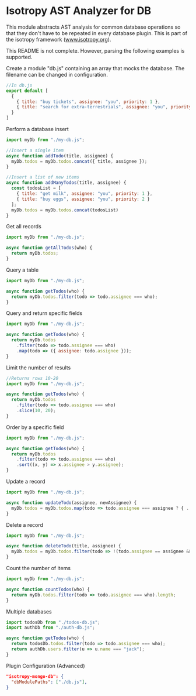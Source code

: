 Isotropy AST Analyzer for DB
============================
This module abstracts AST analysis for common  database operations so that they don't have to be repeated in every database plugin.
This is part of the isotropy framework (www.isotropy.org).

This README is not complete. However, parsing the following examples is supported.

Create a module "db.js" containing an array that mocks the database.
The filename can be changed in configuration.
```javascript
//In db.js
export default [
  {
    { title: "buy tickets", assignee: "you", priority: 1 },
    { title: "search for extra-terrestrials", assignee: "you", priority: 2 }
  }
]
```

Perform a database insert
```javascript
import myDb from "./my-db.js";

//Insert a single item
async function addTodo(title, assignee) {
  myDb.todos = myDb.todos.concat({ title, assignee });
}

//Insert a list of new items
async function addManyTodos(title, assignee) {
  const todosList = [
    { title: "get milk", assignee: "you", priority: 1 },
    { title: "buy eggs", assignee: "you", priority: 2 }
  ];
  myDb.todos = myDb.todos.concat(todosList)
}
```

Get all records
```javascript
import myDb from "./my-db.js";

async function getAllTodos(who) {
  return myDb.todos;
}
```

Query a table
```javascript
import myDb from "./my-db.js";

async function getTodos(who) {
  return myDb.todos.filter(todo => todo.assignee === who);
}
```

Query and return specific fields
```javascript
import myDb from "./my-db.js";

async function getTodos(who) {
  return myDb.todos
    .filter(todo => todo.assignee === who)
    .map(todo => ({ assignee: todo.assignee }));
}
```

Limit the number of results
```javascript
//Returns rows 10-20
import myDb from "./my-db.js";

async function getTodos(who) {
  return myDb.todos
    .filter(todo => todo.assignee === who)
    .slice(10, 20);
}
```

Order by a specific field
```javascript
import myDb from "./my-db.js";

async function getTodos(who) {
  return myDb.todos
    .filter(todo => todo.assignee === who)
    .sort((x, y) => x.assignee > y.assignee);
}
```

Update a record
```javascript
import myDb from "./my-db.js";

async function updateTodo(assignee, newAssignee) {
  myDb.todos = myDb.todos.map(todo => todo.assignee === assignee ? { ...todo, assignee: newAssignee } : todo);
}
```

Delete a record
```javascript
import myDb from "./my-db.js";

async function deleteTodo(title, assignee) {
  myDb.todos = myDb.todos.filter(todo => !(todo.assignee == assignee && todo.title === title));
}
```

Count the number of items
```javascript
import myDb from "./my-db.js";

async function countTodos(who) {
  return myDb.todos.filter(todo => todo.assignee === who).length;
}
```

Multiple databases
```javascript
import todosDb from "./todos-db.js";
import authDb from "./auth-db.js";

async function getTodos(who) {
  return todosDb.todos.filter(todo => todo.assignee === who);
  return authDb.users.filter(u => u.name === "jack");
}
```

Plugin Configuration (Advanced)
```json
"isotropy-mongo-db": {
  "dbModulePaths": ["./db.js"],
}
```

